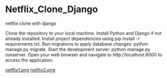 # Netflix_Clone_Django
netflix clone with django


Clone the repository to your local machine.
Install Python and Django if not already installed.
Install project dependencies using pip install -r requirements.txt.
Run migrations to apply database changes: python manage.py migrate.
Start the development server: python manage.py runserver.
Open your web browser and navigate to http://localhost:8000 to access the application.


[netflix1.png](https://github.com/asiancart/Netflix_Clone_Django/blob/main/netflix1.png)
[netflix2.png ](https://github.com/asiancart/Netflix_Clone_Django/blob/main/netflix2.png)
